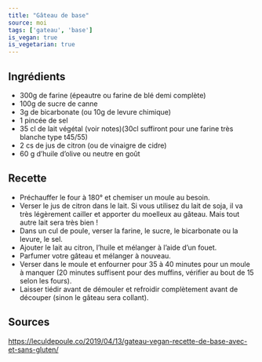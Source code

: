 ```yaml
---
title: "Gâteau de base"
source: moi
tags: ['gateau', 'base']
is_vegan: true
is_vegetarian: true
---
```


## Ingrédients
- 300g de farine (épeautre ou farine de blé demi complète)
- 100g de sucre de canne
- 3g de bicarbonate (ou 10g de levure chimique)
- 1 pincée de sel
- 35 cl de lait végétal (voir notes)(30cl suffiront pour une farine très blanche type t45/55)
- 2 cs de jus de citron (ou de vinaigre de cidre)
- 60 g d’huile d’olive ou neutre en goût




## Recette

- Préchauffer le four à 180° et chemiser un moule au besoin.
- Verser le jus de citron dans le lait. Si vous utilisez du lait de soja, il va très légèrement cailler et apporter du moelleux au gâteau. Mais tout autre lait sera très bien !
- Dans un cul de poule, verser la farine, le sucre, le bicarbonate ou la levure, le sel.
- Ajouter le lait au citron, l’huile et mélanger à l’aide d’un fouet.
- Parfumer votre gâteau et mélanger à nouveau.
- Verser dans le moule et enfourner pour 35 à 40 minutes pour un moule à manquer (20 minutes suffisent pour des muffins, vérifier au bout de 15 selon les fours).
- Laisser tiédir avant de démouler et refroidir complètement avant de découper (sinon le gâteau sera collant).



## Sources
https://leculdepoule.co/2019/04/13/gateau-vegan-recette-de-base-avec-et-sans-gluten/